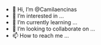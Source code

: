 - 👋 Hi, I’m @Camilaencinas
- 👀 I’m interested in ...
- 🌱 I’m currently learning ...
- 💞️ I’m looking to collaborate on ...
- 📫 How to reach me ...

<!---
Camilaencinas/Camilaencinas is a ✨ special ✨ repository because its `README.md` (this file) appears on your GitHub profile.
You can click the Preview link to take a look at your changes.
--->
